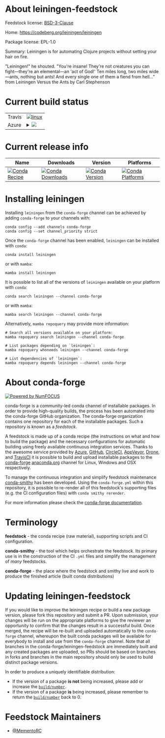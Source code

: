 About leiningen-feedstock
=========================

Feedstock license: [BSD-3-Clause](https://github.com/conda-forge/leiningen-feedstock/blob/main/LICENSE.txt)

Home: https://codeberg.org/leiningen/leiningen

Package license: EPL-1.0

Summary: Leiningen is for automating Clojure projects without setting your hair on fire.

"Leiningen!" he shouted. "You're insane! They're not creatures you can
fight—they're an elemental—an 'act of God!' Ten miles long, two miles
wide—ants, nothing but ants! And every single one of them a fiend from hell..."
  from Leiningen Versus the Ants by Carl Stephenson


Current build status
====================


<table><tr>
    <td>Travis</td>
    <td>
      <a href="https://app.travis-ci.com/conda-forge/leiningen-feedstock">
        <img alt="linux" src="https://img.shields.io/travis/com/conda-forge/leiningen-feedstock/main.svg?label=Linux">
      </a>
    </td>
  </tr>
    
  <tr>
    <td>Azure</td>
    <td>
      <details>
        <summary>
          <a href="https://dev.azure.com/conda-forge/feedstock-builds/_build/latest?definitionId=22582&branchName=main">
            <img src="https://dev.azure.com/conda-forge/feedstock-builds/_apis/build/status/leiningen-feedstock?branchName=main">
          </a>
        </summary>
        <table>
          <thead><tr><th>Variant</th><th>Status</th></tr></thead>
          <tbody><tr>
              <td>linux_64</td>
              <td>
                <a href="https://dev.azure.com/conda-forge/feedstock-builds/_build/latest?definitionId=22582&branchName=main">
                  <img src="https://dev.azure.com/conda-forge/feedstock-builds/_apis/build/status/leiningen-feedstock?branchName=main&jobName=linux&configuration=linux%20linux_64_" alt="variant">
                </a>
              </td>
            </tr><tr>
              <td>linux_aarch64</td>
              <td>
                <a href="https://dev.azure.com/conda-forge/feedstock-builds/_build/latest?definitionId=22582&branchName=main">
                  <img src="https://dev.azure.com/conda-forge/feedstock-builds/_apis/build/status/leiningen-feedstock?branchName=main&jobName=linux&configuration=linux%20linux_aarch64_" alt="variant">
                </a>
              </td>
            </tr><tr>
              <td>linux_ppc64le</td>
              <td>
                <a href="https://dev.azure.com/conda-forge/feedstock-builds/_build/latest?definitionId=22582&branchName=main">
                  <img src="https://dev.azure.com/conda-forge/feedstock-builds/_apis/build/status/leiningen-feedstock?branchName=main&jobName=linux&configuration=linux%20linux_ppc64le_" alt="variant">
                </a>
              </td>
            </tr><tr>
              <td>osx_64</td>
              <td>
                <a href="https://dev.azure.com/conda-forge/feedstock-builds/_build/latest?definitionId=22582&branchName=main">
                  <img src="https://dev.azure.com/conda-forge/feedstock-builds/_apis/build/status/leiningen-feedstock?branchName=main&jobName=osx&configuration=osx%20osx_64_" alt="variant">
                </a>
              </td>
            </tr><tr>
              <td>win_64</td>
              <td>
                <a href="https://dev.azure.com/conda-forge/feedstock-builds/_build/latest?definitionId=22582&branchName=main">
                  <img src="https://dev.azure.com/conda-forge/feedstock-builds/_apis/build/status/leiningen-feedstock?branchName=main&jobName=win&configuration=win%20win_64_" alt="variant">
                </a>
              </td>
            </tr>
          </tbody>
        </table>
      </details>
    </td>
  </tr>
</table>

Current release info
====================

| Name | Downloads | Version | Platforms |
| --- | --- | --- | --- |
| [![Conda Recipe](https://img.shields.io/badge/recipe-leiningen-green.svg)](https://anaconda.org/conda-forge/leiningen) | [![Conda Downloads](https://img.shields.io/conda/dn/conda-forge/leiningen.svg)](https://anaconda.org/conda-forge/leiningen) | [![Conda Version](https://img.shields.io/conda/vn/conda-forge/leiningen.svg)](https://anaconda.org/conda-forge/leiningen) | [![Conda Platforms](https://img.shields.io/conda/pn/conda-forge/leiningen.svg)](https://anaconda.org/conda-forge/leiningen) |

Installing leiningen
====================

Installing `leiningen` from the `conda-forge` channel can be achieved by adding `conda-forge` to your channels with:

```
conda config --add channels conda-forge
conda config --set channel_priority strict
```

Once the `conda-forge` channel has been enabled, `leiningen` can be installed with `conda`:

```
conda install leiningen
```

or with `mamba`:

```
mamba install leiningen
```

It is possible to list all of the versions of `leiningen` available on your platform with `conda`:

```
conda search leiningen --channel conda-forge
```

or with `mamba`:

```
mamba search leiningen --channel conda-forge
```

Alternatively, `mamba repoquery` may provide more information:

```
# Search all versions available on your platform:
mamba repoquery search leiningen --channel conda-forge

# List packages depending on `leiningen`:
mamba repoquery whoneeds leiningen --channel conda-forge

# List dependencies of `leiningen`:
mamba repoquery depends leiningen --channel conda-forge
```


About conda-forge
=================

[![Powered by
NumFOCUS](https://img.shields.io/badge/powered%20by-NumFOCUS-orange.svg?style=flat&colorA=E1523D&colorB=007D8A)](https://numfocus.org)

conda-forge is a community-led conda channel of installable packages.
In order to provide high-quality builds, the process has been automated into the
conda-forge GitHub organization. The conda-forge organization contains one repository
for each of the installable packages. Such a repository is known as a *feedstock*.

A feedstock is made up of a conda recipe (the instructions on what and how to build
the package) and the necessary configurations for automatic building using freely
available continuous integration services. Thanks to the awesome service provided by
[Azure](https://azure.microsoft.com/en-us/services/devops/), [GitHub](https://github.com/),
[CircleCI](https://circleci.com/), [AppVeyor](https://www.appveyor.com/),
[Drone](https://cloud.drone.io/welcome), and [TravisCI](https://travis-ci.com/)
it is possible to build and upload installable packages to the
[conda-forge](https://anaconda.org/conda-forge) [anaconda.org](https://anaconda.org/)
channel for Linux, Windows and OSX respectively.

To manage the continuous integration and simplify feedstock maintenance
[conda-smithy](https://github.com/conda-forge/conda-smithy) has been developed.
Using the ``conda-forge.yml`` within this repository, it is possible to re-render all of
this feedstock's supporting files (e.g. the CI configuration files) with ``conda smithy rerender``.

For more information please check the [conda-forge documentation](https://conda-forge.org/docs/).

Terminology
===========

**feedstock** - the conda recipe (raw material), supporting scripts and CI configuration.

**conda-smithy** - the tool which helps orchestrate the feedstock.
                   Its primary use is in the construction of the CI ``.yml`` files
                   and simplify the management of *many* feedstocks.

**conda-forge** - the place where the feedstock and smithy live and work to
                  produce the finished article (built conda distributions)


Updating leiningen-feedstock
============================

If you would like to improve the leiningen recipe or build a new
package version, please fork this repository and submit a PR. Upon submission,
your changes will be run on the appropriate platforms to give the reviewer an
opportunity to confirm that the changes result in a successful build. Once
merged, the recipe will be re-built and uploaded automatically to the
`conda-forge` channel, whereupon the built conda packages will be available for
everybody to install and use from the `conda-forge` channel.
Note that all branches in the conda-forge/leiningen-feedstock are
immediately built and any created packages are uploaded, so PRs should be based
on branches in forks and branches in the main repository should only be used to
build distinct package versions.

In order to produce a uniquely identifiable distribution:
 * If the version of a package **is not** being increased, please add or increase
   the [``build/number``](https://docs.conda.io/projects/conda-build/en/latest/resources/define-metadata.html#build-number-and-string).
 * If the version of a package **is** being increased, please remember to return
   the [``build/number``](https://docs.conda.io/projects/conda-build/en/latest/resources/define-metadata.html#build-number-and-string)
   back to 0.

Feedstock Maintainers
=====================

* [@MementoRC](https://github.com/MementoRC/)

